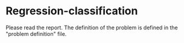 # Regression-classification
Please read the report. The definition of the problem is defined in the "problem definition" file.
